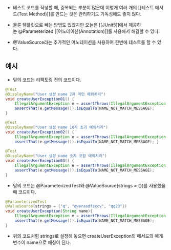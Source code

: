 - 테스트 코드를 작성할 때, 중복되는 부분이 많은데 이렇게 여러 개의 [[테스트 메서드(Test Method)]]를 만드는 것은 관리하기도 가독성에도 좋지 않다.

- 물론 템플릿으로 빼는 방법도 있겠지만 오늘은 [[JUnit5]]에서 제공하는 @Parameterized [[어노테이션(Annotation)]]를 사용해서 해결할 수 있다.

- @ValueSource라는 추가적인 어노테이션을 사용하여 한번에 테스트를 할 수 있다.

## 예시

- 밑의 코드는 리팩토링 전의 코드이다.

```java
@Test 
@DisplayName("User 생성 name 2자 미만 예외처리")
void createUserException01() { 
	IllegalArgumentException e = assertThrows(IllegalArgumentException.class, () -> new User(VALID_EMAIL, "q", password));
	assertThat(e.getMessage()).isEqualTo(NAME_NOT_MATCH_MESSAGE); 
} 

@Test
@DisplayName("User 생성 name 10자 초과 예외처리") 
void createUserException02() { 
	IllegalArgumentException e = assertThrows(IllegalArgumentException.class, () -> new User(VALID_EMAIL, "qwerasdfzxcv", password)); 
	assertThat(e.getMessage()).isEqualTo(NAME_NOT_MATCH_MESSAGE); }
	
@Test
@DisplayName("User 생성 name 숫자 포함 예외처리")
void createUserException03() {
	IllegalArgumentException e = assertThrows(IllegalArgumentException.class, () -> new User(VALID_EMAIL, "qq23", password)); 
	assertThat(e.getMessage()).isEqualTo(NAME_NOT_MATCH_MESSAGE); 
}
```

- 밑의 코드는 @ParameterizedTest와 @ValueSource(strings = {})를 사용했을 때 코드이다.

```java
@ParameterizedTest 
@ValueSource(strings = {"q", "qwerasdfzxcv", "qq23"})
void createUserException(String name){ 
	IllegalArgumentException e = assertThrows(IllegalArgumentException.class, () -> new User(VALID_EMAIL, name, password)); 
	assertThat(e.getMessage()).isEqualTo(NAME_NOT_MATCH_MESSAGE); 
}
```

- 위의 코드처럼 strings로 설정해 놓으면 createUserException의 메서드의 매개변수이 name으로 매칭이 된다.